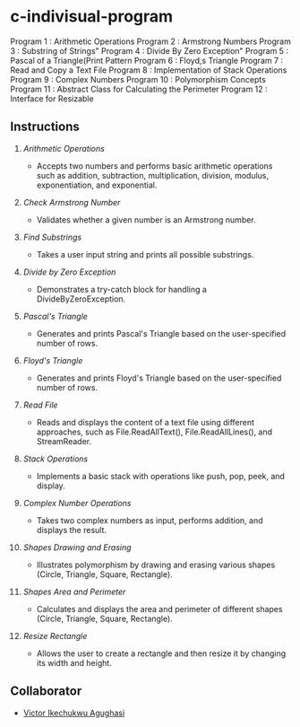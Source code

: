 # c-indivisual-program
Program 1  : Arithmetic Operations
Program 2  : Armstrong Numbers
Program 3  : Substring of Strings"
Program 4  : Divide By Zero Exception"
Program 5  : Pascal of a Triangle(Print Pattern
Program 6  : Floyd,s Triangle
Program 7  : Read and Copy a Text File
Program 8  : Implementation of Stack Operations
Program 9  : Complex Numbers
Program 10 : Polymorphism Concepts
Program 11 : Abstract Class for Calculating the Perimeter
Program 12 : Interface for Resizable


## Instructions

1. *Arithmetic Operations*
   - Accepts two numbers and performs basic arithmetic operations such as addition, subtraction, multiplication, division, modulus, exponentiation, and exponential.

2. *Check Armstrong Number*
   - Validates whether a given number is an Armstrong number.

3. *Find Substrings*
   - Takes a user input string and prints all possible substrings.

4. *Divide by Zero Exception*
   - Demonstrates a try-catch block for handling a DivideByZeroException.

5. *Pascal's Triangle*
   - Generates and prints Pascal's Triangle based on the user-specified number of rows.

6. *Floyd's Triangle*
   - Generates and prints Floyd's Triangle based on the user-specified number of rows.

7. *Read File*
   - Reads and displays the content of a text file using different approaches, such as File.ReadAllText(), File.ReadAllLines(), and StreamReader.

8. *Stack Operations*
   - Implements a basic stack with operations like push, pop, peek, and display.

9. *Complex Number Operations*
   - Takes two complex numbers as input, performs addition, and displays the result.

10. *Shapes Drawing and Erasing*
    - Illustrates polymorphism by drawing and erasing various shapes (Circle, Triangle, Square, Rectangle).

11. *Shapes Area and Perimeter*
    - Calculates and displays the area and perimeter of different shapes (Circle, Triangle, Square, Rectangle).

12. *Resize Rectangle*
    - Allows the user to create a rectangle and then resize it by changing its width and height.



## Collaborator
- [Victor Ikechukwu Agughasi](https://github.com/Victor-Ikechukwu)
